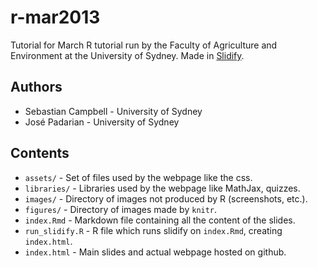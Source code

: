 r-mar2013
=========

Tutorial for March R tutorial run by the Faculty of Agriculture and Environment at the University of Sydney. Made in [Slidify](http://slidify.org/).

## Authors
- Sebastian Campbell - University of Sydney
- José Padarian - University of Sydney

## Contents

- `assets/` - Set of files used by the webpage like the css.
- `libraries/` - Libraries used by the webpage like MathJax, quizzes.
- `images/` - Directory of images not produced by R (screenshots, etc.).
- `figures/` - Directory of images made by `knitr`.
- `index.Rmd` - Markdown file containing all the content of the slides.
- `run_slidify.R` - R file which runs slidify on `index.Rmd`, creating `index.html`.
- `index.html` - Main slides and actual webpage hosted on github.
